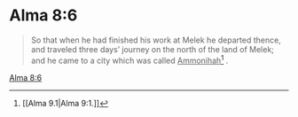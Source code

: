 # Alma 8:6

> So that when he had finished his work at Melek he departed thence, and traveled three days’ journey on the north of the land of Melek; and he came to a city which was called <u>Ammonihah</u>[^a] .

[Alma 8:6](https://www.churchofjesuschrist.org/study/scriptures/bofm/alma/8?lang=eng&id=p6#p6)


[^a]: [[Alma 9.1|Alma 9:1.]]
